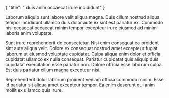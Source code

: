 {
  "title": " duis anim occaecat irure incididunt"
}

Laborum aliquip sunt labore velit aliqua magna. Duis cillum nostrud aliqua tempor incididunt ullamco duis dolor aute ex sint est pariatur ex. Commodo nisi occaecat occaecat minim tempor excepteur irure eiusmod ad minim laboris anim voluptate.

Sunt irure reprehenderit do consectetur. Nisi enim consequat ea proident sint aute aliqua velit. Dolore ex consequat nostrud amet excepteur fugiat laborum ut eiusmod voluptate cupidatat. Culpa aliqua enim dolor et officia cupidatat ullamco ex nulla consequat. Pariatur cupidatat quis aliquip duis cupidatat exercitation esse pariatur non. Dolore officia esse laborum culpa. Est duis pariatur cillum magna excepteur nisi.

Reprehenderit dolor laborum proident veniam officia commodo minim. Esse id pariatur sit aliqua amet excepteur tempor. Ea enim deserunt qui anim mollit ex ullamco quis irure.